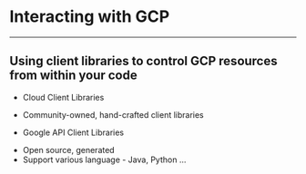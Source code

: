 # Interacting with GCP

----
## Using client libraries to control GCP resources from within your code
* Cloud Client Libraries
 - Community-owned, hand-crafted client libraries
* Google API Client Libraries
 - Open source, generated
 - Support various language - Java, Python ...
 
